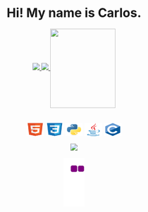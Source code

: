 <h1 align="center"> Hi! My name is Carlos. </h1>

<div align="center">
  <a href="https://github.com/carviit">
    <img height="180em" src="https://github-readme-stats.vercel.app/api?username=carviit&show_icons=true&theme=radical&include_all_commits=true&count_private=true" />
    <img height="180em" src="https://github-readme-stats.vercel.app/api/top-langs/?username=carviit&layout=compact&langs_count=7&theme=radical" />
    <img align="center" width="148" height="180" src="https://media1.tenor.com/images/68e8337fb4eb7e40645d832c64762a8b/tenor.gif?itemid=19443613">
  </a>
</div>

<br>

<div align="center"> 
  <div style="display: inline_block"><br>
    <img align="center" alt="HTML" height="30" width="40" src="https://raw.githubusercontent.com/devicons/devicon/master/icons/html5/html5-original.svg">
    <img align="center" alt="CSS" height="30" width="40" src="https://raw.githubusercontent.com/devicons/devicon/master/icons/css3/css3-original.svg">
    <img align="center" alt="Python" height="30" width="40" src="https://raw.githubusercontent.com/devicons/devicon/master/icons/python/python-original.svg">
    <img align="center" alt="Java" height="30" width="40" src="https://raw.githubusercontent.com/devicons/devicon/master/icons/java/java-original.svg">
    <img align="center" alt="C" height="30" width="40" src="https://raw.githubusercontent.com/devicons/devicon/master/icons/c/c-original.svg">
  </div>
</div>

<br>

<div align="center"> 
  <a href="https://www.linkedin.com/in/carlos-vitor-ferreira-de-moura-170009226/" target="_blank">
    <img src="https://img.shields.io/badge/-LinkedIn-%230077B5?style=for-the-badge&logo=linkedin&logoColor=white" target="_blank">
  </a> 
  
  ![snake gif](https://github.com/carviit/carviit/blob/output/github-contribution-grid-snake.gif)
